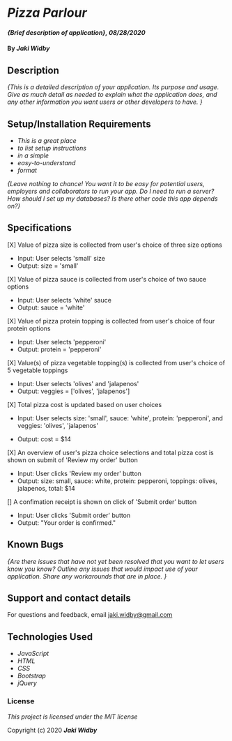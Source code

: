 # _Pizza Parlour_

#### _{Brief description of application}, 08/28/2020_

#### By _**Jaki Widby**_

## Description

_{This is a detailed description of your application. Its purpose and usage.  Give as much detail as needed to explain what the application does, and any other information you want users or other developers to have. }_

## Setup/Installation Requirements

* _This is a great place_
* _to list setup instructions_
* _in a simple_
* _easy-to-understand_
* _format_

_{Leave nothing to chance! You want it to be easy for potential users, employers and collaborators to run your app. Do I need to run a server? How should I set up my databases? Is there other code this app depends on?}_

## Specifications

[X] Value of pizza size is collected from user's choice of three size options

  * Input: User selects 'small' size 
  * Output: size = 'small'

[X] Value of pizza sauce is collected from user's choice of two sauce options

  * Input: User selects 'white' sauce
  * Output: sauce = 'white'

[X] Value of pizza protein topping is collected from user's choice of four protein options

  * Input: User selects 'pepperoni'
  * Output: protein = 'pepperoni'

[X] Value(s) of pizza vegetable topping(s) is collected from user's choice of 5 vegetable toppings

  * Input: User selects 'olives' and 'jalapenos'
  * Output: veggies = ['olives', 'jalapenos']

[X] Total pizza cost is updated based on user choices
  * Input: User selects size: 'small', sauce: 'white', protein: 'pepperoni', and veggies: 'olives', 'jalapenos'

  * Output: cost = $14

[X] An overview of user's pizza choice selections and total pizza cost is shown on submit of 'Review my order' button

  * Input: User clicks 'Review my order' button
  * Output: size: small, sauce: white, protein: pepperoni, toppings: olives, jalapenos, total: $14

[] A confimation receipt is shown on click of 'Submit order' button

  * Input: User clicks 'Submit order' button
  * Output: "Your order is confirmed."
## Known Bugs

_{Are there issues that have not yet been resolved that you want to let users know you know?  Outline any issues that would impact use of your application.  Share any workarounds that are in place. }_

## Support and contact details

For questions and feedback, email jaki.widby@gmail.com

## Technologies Used

* _JavaScript_
* _HTML_
* _CSS_
* _Bootstrap_
* _jQuery_

### License

*This project is licensed under the MIT license*

Copyright (c) 2020 **_Jaki Widby_**